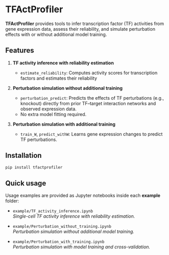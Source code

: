 # TFActProfiler

**TFActProfiler** provides tools to infer transcription factor (TF) activities from gene expression data, assess their reliability, and simulate perturbation effects with or without additional model training.

## Features
1. **TF activity inference with reliability estimation**  
   - `estimate_reliability`: Computes activity scores for transcription factors and estimates their reliability 
   
2. **Perturbation simulation without additional training**  
   - `perturbation_predict`: Predicts the effects of TF perturbations (e.g., knockout) directly from prior TF–target interaction networks and observed expression data.  
   - No extra model fitting required.
   
3. **Perturbation simulation with additional training**  
   - `train_W`, `predict_withW`: Learns gene expression changes to predict TF perturbations.


## Installation
```bash
pip install tfactprofiler
```

## Quick usage
Usage examples are provided as Jupyter notebooks inside each **example** folder:

- `example/TF_activity_inference.ipynb`  
  *Single-cell TF activity inference with reliability estimation.*
  
- `example/Perturbation_without_training.ipynb`  
  *Perturbation simulation without additional model training.*
  
- `example/Perturbation_with_training.ipynb`  
  *Perturbation simulation with model training and cross-validation.*

